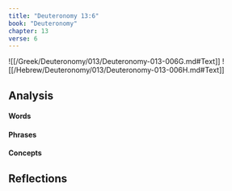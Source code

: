 ```yaml
---
title: "Deuteronomy 13:6"
book: "Deuteronomy"
chapter: 13
verse: 6
---
```

![[/Greek/Deuteronomy/013/Deuteronomy-013-006G.md#Text]]
![[/Hebrew/Deuteronomy/013/Deuteronomy-013-006H.md#Text]]

## Analysis

#### Words

#### Phrases

#### Concepts

## Reflections
